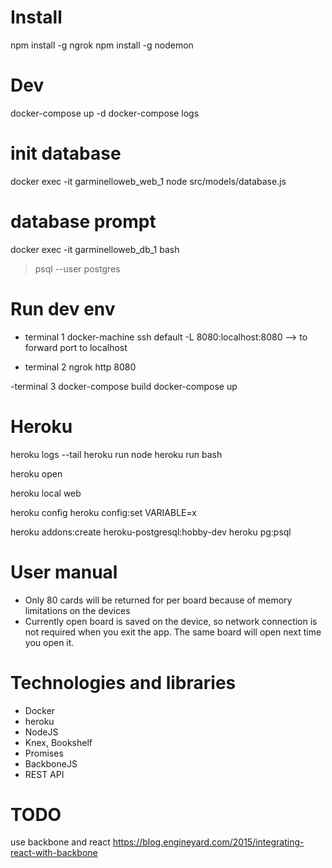 
# Install

npm install -g ngrok
npm install -g nodemon


# Dev

docker-compose up -d
docker-compose logs
# init database
docker exec -it garminelloweb_web_1 node src/models/database.js
# database prompt
docker exec -it garminelloweb_db_1 bash
> psql --user postgres


# Run dev env

- terminal 1
docker-machine ssh default -L 8080:localhost:8080  --> to forward port to localhost

- terminal 2
ngrok http 8080

-terminal 3
docker-compose build
docker-compose up


# Heroku

heroku logs --tail
heroku run node
heroku run bash

heroku open

heroku local web

heroku config
heroku config:set VARIABLE=x

heroku addons:create heroku-postgresql:hobby-dev
heroku pg:psql


# User manual

- Only 80 cards will be returned for per board because of memory limitations on the devices
- Currently open board is saved on the device, so network connection is not required when you exit the app. The same board will open next time you open it.
 
 # Technologies and libraries
 - Docker
 - heroku
 - NodeJS
 - Knex, Bookshelf
 - Promises
 - BackboneJS
 - REST API


# TODO

use backbone and react
https://blog.engineyard.com/2015/integrating-react-with-backbone
